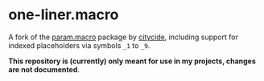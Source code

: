 # one-liner.macro

A fork of the [param.macro](https://github.com/citycide/param.macro) package by 
[citycide](https://github.com/citycide), including support for indexed placeholders via symbols `_1` to `_9`.

**This repository is (currently) only meant for use in my projects, changes are not documented**.
